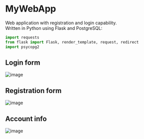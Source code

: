 # MyWebApp
Web application with registration and login capability.</br>
Written in Python using Flask and PostgreSQL:
```python
import requests
from flask import Flask, render_template, request, redirect
import psycopg2
```

## Login form
![image](https://user-images.githubusercontent.com/90320303/146542820-64fc156c-0cf0-4889-815e-f7f0532cacd1.png)

## Registration form
![image](https://user-images.githubusercontent.com/90320303/146543226-b9a69a78-3315-4a1b-b1f5-7bda149d44d7.png)

## Account info
![image](https://user-images.githubusercontent.com/90320303/146543534-62b5d029-17e0-452c-9d43-b299a78e147f.png)
